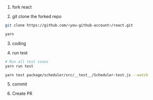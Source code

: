 

1. fork react

2. git clone the forked repo
```sh
git clone https://github.com/<you-github-account>/react.git

yarn
```

3. coding

4. run test
```sh
# Run all test cases
yarn run test

yarn test package/scheduler/src/__test__/Scheduler-test.js --watch
```

5. commit


6. Create PR



